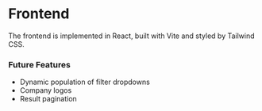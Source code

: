 # Frontend
The frontend is implemented in React, built with Vite and styled by Tailwind CSS.

### Future Features
- Dynamic population of filter dropdowns
- Company logos
- Result pagination
